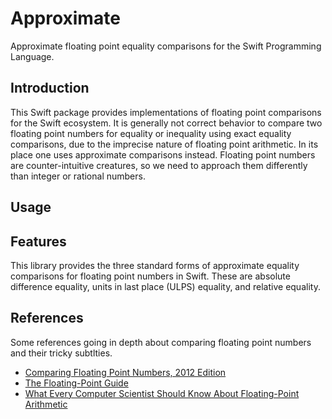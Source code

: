 # Approximate

Approximate floating point equality comparisons for the Swift Programming Language.

## Introduction
This Swift package provides implementations of floating point comparisons for the Swift 
ecosystem. It is generally not correct behavior to compare two floating point numbers 
for equality or inequality using exact equality comparisons, due to the imprecise 
nature of floating point arithmetic. In its place one uses approximate comparisons 
instead. Floating point numbers are counter-intuitive creatures, so we need to
approach them differently than integer or rational numbers.

## Usage

## Features
This library provides the three standard forms of approximate equality 
comparisons for floating point numbers in Swift. These are absolute difference 
equality, units in last place (ULPS) equality, and relative equality. 

## References
Some references going in depth about comparing floating point numbers and their 
tricky subtlties.
- [Comparing Floating Point Numbers, 2012 Edition](https://randomascii.wordpress.com/2012/02/25/comparing-floating-point-numbers-2012-edition/)
- [The Floating-Point Guide](https://floating-point-gui.de/errors/comparison/)
- [What Every Computer Scientist Should Know About Floating-Point Arithmetic](https://docs.oracle.com/cd/E19957-01/806-3568/ncg_goldberg.html)
